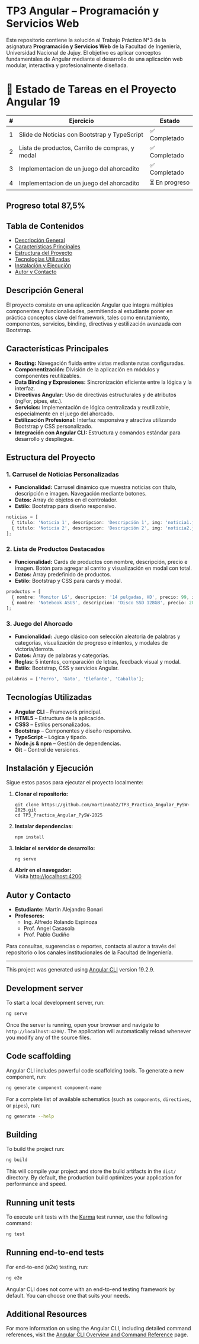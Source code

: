 # TP3 Angular – Programación y Servicios Web

Este repositorio contiene la solución al Trabajo Práctico N°3 de la asignatura **Programación y Servicios Web** de la Facultad de Ingeniería, Universidad Nacional de Jujuy. El objetivo es aplicar conceptos fundamentales de Angular mediante el desarrollo de una aplicación web modular, interactiva y profesionalmente diseñada.

# 📌 Estado de Tareas en el Proyecto Angular 19

| #  | Ejercicio                            | Estado       |
|----|--------------------------------------|-------------|
| 1  | Slide de Noticias con Bootstrap y TypeScript | ✅ Completado |
| 2  | Lista de productos, Carrito de compras, y modal | ✅ Completado |
| 3  | Implementacion de un juego del ahorcadito | ✅ Completado |
| 4  | Implementacion de un juego del ahorcadito | ⏳ En progreso |   

## Progreso total **87,5%**

## Tabla de Contenidos

- [Descripción General](#descripción-general)
- [Características Principales](#características-principales)
- [Estructura del Proyecto](#estructura-del-proyecto)
- [Tecnologías Utilizadas](#tecnologías-utilizadas)
- [Instalación y Ejecución](#instalación-y-ejecución)
- [Autor y Contacto](#autor-y-contacto)

## Descripción General

El proyecto consiste en una aplicación Angular que integra múltiples componentes y funcionalidades, permitiendo al estudiante poner en práctica conceptos clave del framework, tales como enrutamiento, componentes, servicios, binding, directivas y estilización avanzada con Bootstrap.

## Características Principales

- **Routing:** Navegación fluida entre vistas mediante rutas configuradas.
- **Componentización:** División de la aplicación en módulos y componentes reutilizables.
- **Data Binding y Expresiones:** Sincronización eficiente entre la lógica y la interfaz.
- **Directivas Angular:** Uso de directivas estructurales y de atributos (ngFor, pipes, etc.).
- **Servicios:** Implementación de lógica centralizada y reutilizable, especialmente en el juego del ahorcado.
- **Estilización Profesional:** Interfaz responsiva y atractiva utilizando Bootstrap y CSS personalizado.
- **Integración con Angular CLI:** Estructura y comandos estándar para desarrollo y despliegue.

## Estructura del Proyecto

### 1. Carrusel de Noticias Personalizadas

- **Funcionalidad:** Carrusel dinámico que muestra noticias con título, descripción e imagen. Navegación mediante botones.
- **Datos:** Array de objetos en el controlador.
- **Estilo:** Bootstrap para diseño responsivo.

```typescript
noticias = [
  { titulo: 'Noticia 1', descripcion: 'Descripción 1', img: 'noticia1.jpg' },
  { titulo: 'Noticia 2', descripcion: 'Descripción 2', img: 'noticia2.jpg' },
];
```

### 2. Lista de Productos Destacados

- **Funcionalidad:** Cards de productos con nombre, descripción, precio e imagen. Botón para agregar al carrito y visualización en modal con total.
- **Datos:** Array predefinido de productos.
- **Estilo:** Bootstrap y CSS para cards y modal.

```typescript
productos = [
  { nombre: 'Monitor LG', descripcion: '14 pulgadas, HD', precio: 99, img: 'monitor.jpg' },
  { nombre: 'Notebook ASUS', descripcion: 'Disco SSD 128GB', precio: 200, img: 'notebook.jpg' },
];
```

### 3. Juego del Ahorcado

- **Funcionalidad:** Juego clásico con selección aleatoria de palabras y categorías, visualización de progreso e intentos, y modales de victoria/derrota.
- **Datos:** Array de palabras y categorías.
- **Reglas:** 5 intentos, comparación de letras, feedback visual y modal.
- **Estilo:** Bootstrap, CSS y servicios Angular.

```typescript
palabras = ['Perro', 'Gato', 'Elefante', 'Caballo'];
```

## Tecnologías Utilizadas

- **Angular CLI** – Framework principal.
- **HTML5** – Estructura de la aplicación.
- **CSS3** – Estilos personalizados.
- **Bootstrap** – Componentes y diseño responsivo.
- **TypeScript** – Lógica y tipado.
- **Node.js & npm** – Gestión de dependencias.
- **Git** – Control de versiones.

## Instalación y Ejecución

Sigue estos pasos para ejecutar el proyecto localmente:

1. **Clonar el repositorio:**
   ```shell
   git clone https://github.com/martinmab2/TP3_Practica_Angular_PySW-2025.git
   cd TP3_Practica_Angular_PySW-2025
   ```

2. **Instalar dependencias:**
   ```shell
   npm install
   ```

3. **Iniciar el servidor de desarrollo:**
   ```shell
   ng serve
   ```

4. **Abrir en el navegador:**  
   Visita [http://localhost:4200](http://localhost:4200)

## Autor y Contacto

- **Estudiante:** Martín Alejandro Bonari
- **Profesores:**  
  - Ing. Alfredo Rolando Espinoza  
  - Prof. Angel Casasola  
  - Prof. Pablo Gudiño

Para consultas, sugerencias o reportes, contacta al autor a través del repositorio o los canales institucionales de la Facultad de Ingeniería.

---

This project was generated using [Angular CLI](https://github.com/angular/angular-cli) version 19.2.9.

## Development server

To start a local development server, run:

```bash
ng serve
```

Once the server is running, open your browser and navigate to `http://localhost:4200/`. The application will automatically reload whenever you modify any of the source files.

## Code scaffolding

Angular CLI includes powerful code scaffolding tools. To generate a new component, run:

```bash
ng generate component component-name
```

For a complete list of available schematics (such as `components`, `directives`, or `pipes`), run:

```bash
ng generate --help
```

## Building

To build the project run:

```bash
ng build
```

This will compile your project and store the build artifacts in the `dist/` directory. By default, the production build optimizes your application for performance and speed.

## Running unit tests

To execute unit tests with the [Karma](https://karma-runner.github.io) test runner, use the following command:

```bash
ng test
```

## Running end-to-end tests

For end-to-end (e2e) testing, run:

```bash
ng e2e
```

Angular CLI does not come with an end-to-end testing framework by default. You can choose one that suits your needs.

## Additional Resources

For more information on using the Angular CLI, including detailed command references, visit the [Angular CLI Overview and Command Reference](https://angular.dev/tools/cli) page.
